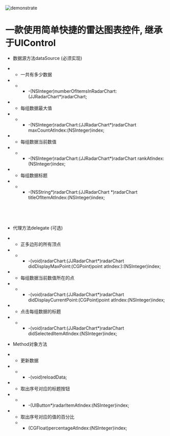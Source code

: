 ![demonstrate](http://chuantu.biz/t3/25/1461831714x3738746535.png)



# 一款使用简单快捷的雷达图表控件, 继承于UIControl

- 数据源方法dataSource (必须实现)




- - 一共有多少数据




- - - -(NSInteger)numberOfItemsInRadarChart:(JJRadarChart*)radarChart;




- - 每组数据最大值




- - - -(NSInteger)radarChart:(JJRadarChart*)radarChart maxCountAtIndex:(NSInteger)index;




- - 每组数据当前数值




- - - -(NSInteger)radarChart:(JJRadarChart*)radarChart rankAtIndex:(NSInteger)index;




- - 每组数据标题




- - - -(NSString*)radarChart:(JJRadarChart *)radarChart titleOfItemAtIndex:(NSInteger)index;


 

 

- 代理方法delegate (可选)




- - 正多边形的所有顶点




- - - -(void)radarChart:(JJRadarChart*)radarChart didDisplayMaxPoint:(CGPoint)point atIndex:):(NSInteger)index;




- - 每组数据当前数值所在的点




- - - -(void)radarChart:(JJRadarChart*)radarChart didDisplayCurrentPoint:(CGPoint)point atIndex:(NSInteger)index;




- - 点击每组数据的标题




- - - -(void)radarChart:(JJRadarChart*)radarChart didSelectedItemAtIndex:(NSInteger)index;




- Method对象方法




- - 更新数据




- - - -(void)reloadData;




- - 取出序号对应的标题按钮




- - - -(UIButton*)radarItemAtIndex:(NSInteger)index;




- - 取出序号对应的值的百分比
  - - (CGFloat)percentageAtIndex:(NSInteger)index;


 

 

 